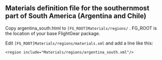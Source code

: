 ## Materials definition file for the southernmost part of South America (Argentina and Chile)

Copy argentina_south.html to `[FG_ROOT]Materials/regions/` . FG_ROOT is the location of your base FlightGear package.

Edit `[FG_ROOT]Materials/regions/materials.xml` and add a line like this:

```
<region include="Materials/regions/argentina_south.xml"/>
```
